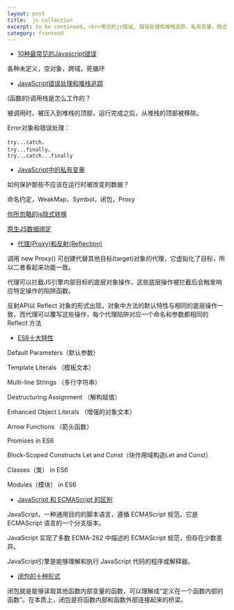 ```yaml
---
layout: post
title:  js collection
excerpt: to be continued… <br>常见的js错误, 错误处理和堆栈追踪，私有变量，隐式转换，原生JS数据绑定，代理和反射，ES6十大特性，闭包
category: frontend
---
```


- [10种最常见的Javascript错误](https://elevenbeans.github.io/2018/02/05/top-10-javascript-errors/)

各种未定义，空对象，跨域，死循环

- [JavaScript错误处理和堆栈追踪](https://github.com/dwqs/blog/issues/49)

(函数的)调用栈是怎么工作的？

被调用时，被压入到堆栈的顶部，运行完成之后，从堆栈的顶部被移除。

Error对象和错误处理：
```
try...catch，
try...finally，
try...catch...finally
```

- [JavaScript中的私有变量](https://juejin.im/post/5a8e9b6d5188257a5f1ed826)

如何保护那些不应该在运行时被改变的数据？

命名约定，WeakMap，Symbol，闭包，Proxy

[你所忽略的js隐式转换](https://juejin.im/post/5a7172d9f265da3e3245cbca)

[原生JS数据绑定](http://zcfy.cc/article/native-javascript-data-binding)

- [代理(Proxy)和反射(Reflection)](http://web.jobbole.com/92921/)

调用 new Proxy() 可创建代替其他目标(target)对象的代理，它虚拟化了目标，所以二者看起来功能一致。

代理可以拦截JS引擎内部目标的底层对象操作，这些底层操作被拦截后会触发响应特定操作的陷阱函数。

反射API以 Reflect 对象的形式出现，对象中方法的默认特性与相同的底层操作一致，而代理可以覆写这些操作，每个代理陷阱对应一个命名和参数都相同的 Reflect 方法

- [ES6十大特性](http://web.jobbole.com/86984/)

Default Parameters（默认参数）

Template Literals （模板文本）

Multi-line Strings （多行字符串）

Destructuring Assignment （解构赋值）

Enhanced Object Literals （增强的对象文本）

Arrow Functions （箭头函数）

Promises in ES6

Block-Scoped Constructs Let and Const（块作用域构造Let and Const）

Classes（类） in ES6

Modules（模块） in ES6


- [JavaScript 和 ECMAScript 的区别](http://web.jobbole.com/92968/)

JavaScript，一种通用目的的脚本语言，遵循 ECMAScript 规范。它是 ECMAScript 语言的一个分支版本。

JavaScript 实现了多数 ECMA-262 中描述的 ECMAScript 规范，但存在少数差异。

JavaScript引擎是能够理解和执行 JavaScript 代码的程序或解释器。


- [闭包的十种形式](https://www.cnblogs.com/xiaohuochai/p/6834565.html)

闭包就是能够读取其他函数内部变量的函数，可以理解成“定义在一个函数内部的函数“。在本质上，闭包是将函数内部和函数外部连接起来的桥梁。

